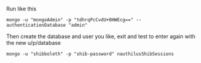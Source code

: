 Run like this

    mongo -u "mongoAdmin" -p "tdhrqPcCvdU+0HWEcg==" --authenticationDatabase "admin"
    
Then create the database and user you like, exit and test to enter again with the new u/p/database
    
    mongo -u "shibboleth" -p "shib-password" nauthilusShibSessions